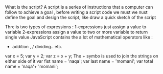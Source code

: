 What is the script?
A script is a series of instructions that a computer can follow to
 achieve a goal , before writing a script code we must we nust define the goal and design the script, like draw a quick sketch of the script

Thre is two types of expressions : 
1-expressions just assign  a value to variable 
2-expressions  assign  a value to  two or more variable to return single value
JavaScript contains the a lot of mathematical operators like :
+ addition , / dividing.. etc.


var x = 5;
var y = 2;
var z = x + y;
The + symbo  is used to join the strings on either side of it
var fist name  = 'naqa';
var last name  = 'momani';
var total name = 'naqa'+ 'momani';
